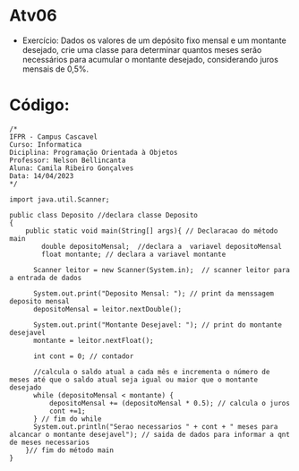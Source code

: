 # Atv06
* Exercício: Dados os valores de um depósito fixo mensal e um montante desejado, crie uma classe para determinar quantos meses serão 
necessários para acumular o montante desejado, considerando juros mensais de 0,5%.

# Código:
    /*
    IFPR - Campus Cascavel
    Curso: Informatica
    Diciplina: Programação Orientada à Objetos
    Professor: Nelson Bellincanta
    Aluna: Camila Ribeiro Gonçalves
    Data: 14/04/2023
    */

    import java.util.Scanner;

    public class Deposito //declara classe Deposito
    {
	    public static void main(String[] args){ // Declaracao do método main
	        double depositoMensal;  //declara a  variavel depositoMensal
	        float montante; // declara a variavel montante 
	
          Scanner leitor = new Scanner(System.in);  // scanner leitor para a entrada de dados

          System.out.print("Deposito Mensal: "); // print da menssagem deposito mensal
          depositoMensal = leitor.nextDouble(); 

          System.out.print("Montante Desejavel: "); // print do montante desejavel
          montante = leitor.nextFloat(); 

          int cont = 0; // contador

          //calcula o saldo atual a cada mês e incrementa o número de meses até que o saldo atual seja igual ou maior que o montante desejado
          while (depositoMensal < montante) { 
              depositoMensal += (depositoMensal * 0.5); // calcula o juros
              cont +=1;
          } // fim do while
          System.out.println("Serao necessarios " + cont + " meses para alcancar o montante desejavel"); // saida de dados para informar a qnt de meses necessarios
	    }// fim do método main
    }
